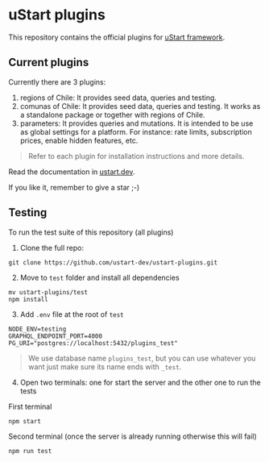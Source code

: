 # uStart plugins

This repository contains the official plugins for [uStart framework](https://ustart.dev).

## Current plugins

Currently there are 3 plugins:

1. regions of Chile: It provides seed data, queries and testing.
2. comunas of Chile: It provides seed data, queries and testing. It works as a standalone package or together with regions of Chile.
3. parameters: It provides queries and mutations. It is intended to be use as global settings for a platform. For instance: rate limits, subscription prices, enable hidden features, etc.

> Refer to each plugin for installation instructions and more details.

Read the documentation in [ustart.dev](https://ustart.dev).

If you like it, remember to give a star ;-)

## Testing

To run the test suite of this repository (all plugins)

1. Clone the full repo:

```shell
git clone https://github.com/ustart-dev/ustart-plugins.git
```

2. Move to `test` folder and install all dependencies

```shell
mv ustart-plugins/test
npm install
```

3. Add `.env` file at the root of `test`

```
NODE_ENV=testing
GRAPHQL_ENDPOINT_PORT=4000
PG_URI="postgres://localhost:5432/plugins_test"
```

> We use database name `plugins_test`, but you can use whatever you want just make sure its name ends with `_test`.

4. Open two terminals: one for start the server and the other one to run the tests

First terminal

```shell
npm start
```

Second terminal (once the server is already running otherwise this will fail)

```shell
npm run test
```
